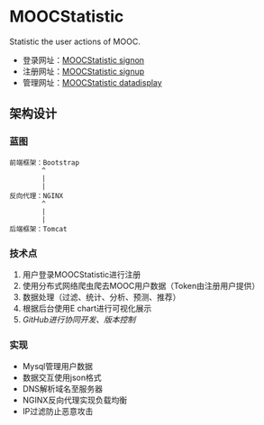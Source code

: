 # MOOCStatistic
Statistic the user actions of MOOC.

* 登录网址：[MOOCStatistic signon](http://123.206.205.246/signon.jsp)
* 注册网址：[MOOCStatistic signup](http://123.206.205.246/signup.jsp)
* 管理网址：[MOOCStatistic datadisplay](http://123.206.205.246/admin.jsp)

## 架构设计
### 蓝图
```
前端框架：Bootstrap
        ^
        |
        |
反向代理：NGINX
        ^
        |
        |
后端框架：Tomcat
```

### 技术点
1. 用户登录MOOCStatistic进行注册
2. 使用分布式网络爬虫爬去MOOC用户数据（Token由注册用户提供）
3. 数据处理（过滤、统计、分析、预测、推荐）
4. 根据后台使用E chart进行可视化展示
5. *GitHub进行协同开发、版本控制*

### 实现
* Mysql管理用户数据
* 数据交互使用json格式
* DNS解析域名至服务器
* NGINX反向代理实现负载均衡
* IP过滤防止恶意攻击
